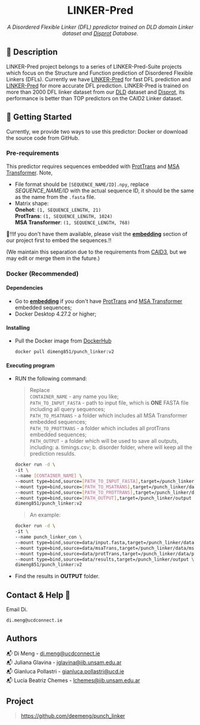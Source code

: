 <h1 align="center">LINKER-Pred</h1>
<p align="center"><i>A Disordered Flexible Linker (DFL) ppredictor trained on DLD domain Linker dataset and <a href="https://disprot.org/">Disprot</a> Database.</i></p>

## 📝 Description
LINKER-Pred project belongs to a series of LINKER-Pred-Suite projects which focus on the Structure and Function prediction of Disordered Flexible Linkers (DFLs).
Currently we have <a href="https://github.com/deemeng/punch_linker">LINKER-Pred</a> for fast DFL prediction and <a href="https://github.com/deemeng/punch_linker">LINKER-Pred</a> for more accurate DFL prediction.
LINKER-Pred is trained on more than 2000 DFL linker dataset from our <a href="https://pcrgwd.ucd.ie/linker">DLD</a> dataset and <a href="https://disprot.org/">Disprot</a>, its performance is better than TOP predictors on the CAID2 Linker dataset.

## 🐣 Getting Started
Currently, we provide two ways to use this predictor: Docker or download the source code from GitHub.
### Pre-requirements
This predictor requires sequences embedded with [ProtTrans](https://github.com/agemagician/ProtTrans) and [MSA Transformer](https://github.com/facebookresearch/esm).
Note, 
* File format should be `[SEQUENCE_NAME/ID].npy`, replace *SEQUENCE_NAME/ID* with the actual sequence ID, it should be the same as the name from the `.fasta` file.
* Matrix shape: \
  **Onehot**: `(1, SEQUENCE_LENGTH, 21)` \
  **ProtTrans**: `(1, SEQUENCE_LENGTH, 1024)` \
  **MSA Transformer**: `(1, SEQUENCE_LENGTH, 768)`

📣‼️If you don't have them available, please visit the **[embedding](https://github.com/deemeng/embedding)** section of our project first to embed the sequences.‼️

(We maintain this separation due to the requirements from [CAID3](https://caid.idpcentral.org/challenge), but we may edit or merge them in the future.)
### Docker (Recommended)
#### Dependencies
* Go to **[embedding](https://github.com/deemeng/embedding)** if you don't have [ProtTrans](https://github.com/agemagician/ProtTrans) and [MSA Transformer](https://github.com/facebookresearch/esm) embedded sequences;
* Docker Desktop 4.27.2 or higher;
#### Installing
* Pull the Docker image from  <a href="https://hub.docker.com/repository/docker/dimeng851/punch_linker/tags">DockerHub</a>
  ```sh
  docker pull dimeng851/punch_linker:v2
  ```

#### Executing program
* RUN the following command:
  >Replace \
  >`CONTAINER_NAME` - any name you like; \
  >`PATH_TO_INPUT_FASTA` - path to input file, which is **ONE** FASTA file including all query sequences; \
  >`PATH_TO_MSATRANS` - a folder which includes all MSA Transformer embedded sequences; \
  >`PATH_TO_PROTTRANS` - a folder which includes all protTrans embedded sequences; \
  >`PATH_OUTPUT` - a folder which will be used to save all outputs, including: a. timings.csv; b. disorder folder, where will keep all the prediction resulds.
  ```sh
  docker run -d \
  -it \
  --name [CONTAINER_NAME] \
  --mount type=bind,source=[PATH_TO_INPUT_FASTA],target=/punch_linker/data/input.fasta \
  --mount type=bind,source=[PATH_TO_MSATRANS],target=/punch_linker/data/msaTrans \
  --mount type=bind,source=[PATH_TO_PROTTRANS],target=/punch_linker/data/protTrans \
  --mount type=bind,source=[PATH_OUTPUT],target=/punch_linker/output \
  dimeng851/punch_linker:v2
  ```
  > 
  >An example:
  ```sh
  docker run -d \
  -it \
  --name punch_linker_con \
  --mount type=bind,source=data/input.fasta,target=/punch_linker/data/input.fasta \
  --mount type=bind,source=data/msaTrans,target=/punch_linker/data/msaTrans \
  --mount type=bind,source=data/protTrans,target=/punch_linker/data/protTrans \
  --mount type=bind,source=data/results,target=/punch_linker/output \
  dimeng851/punch_linker:v2
  ```
* Find the results in **OUTPUT** folder.

## Contact & Help 📩

Email Di.
```
di.meng@ucdconnect.ie
```

## Authors
📬 Di Meng - di.meng@ucdconnect.ie \
📬 Juliana Glavina - jglavina@iib.unsam.edu.ar \
📬 Gianluca Pollastri - gianluca.pollastri@ucd.ie \
📬 Lucía Beatriz Chemes - lchemes@iib.unsam.edu.ar 

## Project
>https://github.com/deemeng/punch_linker
